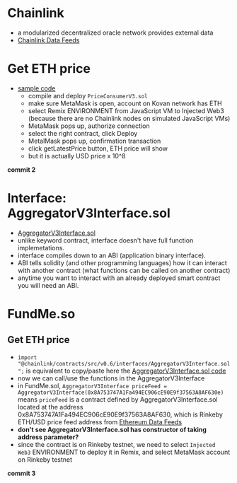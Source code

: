# Chainlink

- a modularized decentralized oracle network provides external data
- [Chainlink Data Feeds](https://data.chain.link/)

# Get ETH price

- [sample code](https://docs.chain.link/docs/get-the-latest-price/)
  - compile and deploy `PriceConsumerV3.sol`
  - make sure MetaMask is open, account on Kovan network has ETH
  - select Remix ENVIRONMENT from JavaScript VM to Injected Web3 (because there are no Chainlink nodes on simulated JavaScript VMs)
  - MetaMask pops up, authorize connection
  - select the right contract, click Deploy
  - MetalMask pops up, confirmation transaction
  - click getLatestPrice button, ETH price will show
  - but it is actually USD price x 10^8

**commit 2**

# Interface: AggregatorV3Interface.sol

- [AggregatorV3Interface.sol](https://github.com/smartcontractkit/chainlink/blob/develop/contracts/src/v0.6/interfaces/AggregatorV3Interface.sol)
- unlike keyword contract, interface doesn't have full function implemetations.
- interface compiles down to an ABI (application binary interface).
- ABI tells solidity (and other programming languages) how it can interact with another contract (what functions can be called on another contract)
- anytime you want to interact with an already deployed smart contract you will need an ABI.

# FundMe.so

## Get ETH price

- `import "@chainlink/contracts/src/v0.6/interfaces/AggregatorV3Interface.sol";` is equivalent to copy/paste here the [AggregatorV3Interface.sol code](https://github.com/smartcontractkit/chainlink/blob/develop/contracts/src/v0.6/interfaces/AggregatorV3Interface.sol)
- now we can call/use the functions in the AggregatorV3Interface
- in FundMe.sol, `AggregatorV3Interface priceFeed = AggregatorV3Interface(0x8A753747A1Fa494EC906cE90E9f37563A8AF630e)` means `priceFeed` is a contract defined by AggregatorV3Interface.sol located at the address 0x8A753747A1Fa494EC906cE90E9f37563A8AF630, which is Rinkeby ETH/USD price feed address from [Ethereum Data Feeds](https://docs.chain.link/docs/ethereum-addresses/)
- **don't see AggregatorV3Interface.sol has constructor of taking address parameter?**
- since the contract is on Rinkeby testnet, we need to select `Injected Web3` ENVIRONMENT to deploy it in Remix, and select MetaMask account on Rinkeby testnet

**commit 3**
